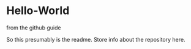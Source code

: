 # Hello-World
from the github guide 

So this presumably is the readme. Store info about the repository here.
